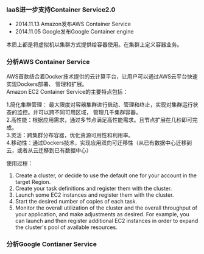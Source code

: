 ### IaaS进一步支持Container Service2.0 
+ 2014.11.13  Amazon发布AWS Container Service  
+ 2014.11.05  Google发布Google Container engine  

本质上都是将虚拟机以集群方式提供给容器使用。在集群上定义容器业务。  

### 分析AWS Container Service  
AWS首款结合着Docker技术提供的云计算平台，让用户可以通过AWS云平台快速实现Dockers部署、 管理和扩展。  
Amazon EC2 Container Service的主要特点包括：

1.简化集群管理： 最大限度对容器集群进行启动、管理和终止，实现对集群运行状态的监控。并可以跨不同可用区域，
管理几千集群容器。  
2.高性能：根据应用需求，通过多节点满足高性能需求。且节点扩展在几秒即可完成。  
3.灵活：跨集群分布容器，优化资源可用性和利用率。    
4.移动性：通过Dockers技术，实现应用双向可迁移性（从已有数据中心迁移到云，或者从云迁移到已有数据中心）  

使用过程：  
1. Create a cluster, or decide to use the default one for your account in the target Region.  
2. Create your task definitions and register them with the cluster.  
3. Launch some EC2 instances and register them with the cluster.  
4. Start the desired number of copies of each task.  
5.  Monitor the overall utilization of the cluster and the overall throughput of your application, and make adjustments as desired. For example, you can launch and then register additional EC2 instances in order to expand the cluster's pool of available resources.  

### 分析Google Contianer Service  

